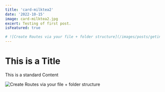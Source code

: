 ```yaml
---
title: 'card-milktea2'
date: '2022-10-15'
image: card-milktea2.jpg
excert: Testing of first post.
isFeatured: true

# ![Create Routes via your file + folder structure](/images/posts/geting-started/getting-started-nextjs.png)
---
```

# This is a Title
This is a standard Content

![Create Routes via your file + folder structure](card-milktea2.jpg)